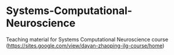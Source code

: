 # Systems-Computational-Neuroscience


Teaching material for Systems Computational Neuroscience course (https://sites.google.com/view/dayan-zhaoping-ilg-course/home)
